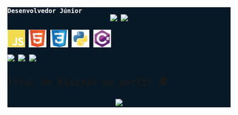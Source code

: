 <div style="font-family: monospace;background-color:#071927;">
  <b style="color:white">Desenvolvedor Júnior</b>
  </br> 
  <div align="center">
    <a href="https://github.com/ViniciiuuSS">
    <img height="180em" src="https://github-readme-stats.vercel.app/api?username=ViniciiuuSS&show_icons=false&theme=highcontrast&include_all_commits=true&count_private=true&bg_color=00000000"/>
    <img height="180em" src="https://github-readme-stats.vercel.app/api/top-langs/?username=ViniciiuuSS&layout=compact&langs_count=7&theme=highcontrast&bg_color=00000000"/>
  </div>
    <div style="display: inline_block"><br>
    <img align="center" alt="Vini-Js" height="40" width="40" src="https://raw.githubusercontent.com/devicons/devicon/master/icons/javascript/javascript-plain.svg">
    <img align="center" alt="Vini-HTML" height="40" width="40" src="https://raw.githubusercontent.com/devicons/devicon/master/icons/html5/html5-original.svg">
    <img align="center" alt="Vini-CSS" height="40" width="40" src="https://raw.githubusercontent.com/devicons/devicon/master/icons/css3/css3-original.svg">
    <img align="center" alt="Vini-Python" height="40" width="40" src="https://raw.githubusercontent.com/devicons/devicon/master/icons/python/python-original.svg">
    <img align="center" alt="Vini-Csharp" height="40" width="40" src="https://raw.githubusercontent.com/devicons/devicon/master/icons/csharp/csharp-original.svg">
  </div>
    </br>
    <div> 
    <a href="https://www.youtube.com/channel/UC9H43BBm7rEi2wtGAwKieIA" target="_blank"><img src="https://img.shields.io/badge/YouTube-FF0000?style=for-the-badge&logo=youtube&logoColor=white" target="_blank"></a>
    <a href="https://www.instagram.com/viniciusswp/" target="_blank"><img src="https://img.shields.io/badge/-Instagram-%23E4405F?style=for-the-badge&logo=instagram&logoColor=white" target="_blank"></a>
   <a href="https://discord.gg/DppqcTPp" target="_blank"><img src="https://img.shields.io/badge/Discord-7289DA?style=for-the-badge&logo=discord&logoColor=white" target="_blank"></a> 
    <a href="https://www.linkedin.com/in/viniciuss-guedes-9b1508208/" target="_blank"></a> 

  </div>

  <p align="center"> 

   ## Total de Visitas no perfil :detective: <br>
   <p align="center"> 
     <img alingn="center" src="https://profile-counter.glitch.me/ViniciiuuSS/count.svg" />
   </p>

  </p>
</div>
